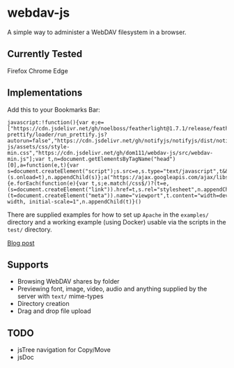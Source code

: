 webdav-js
=========
A simple way to administer a WebDAV filesystem in a browser.

Currently Tested
----------------
Firefox
Chrome
Edge

Implementations
---------------
Add this to your Bookmarks Bar:

    javascript:!function(){var e;e=["https://cdn.jsdelivr.net/gh/noelboss/featherlight@1.7.1/release/featherlight.min.js","https://cdn.jsdelivr.net/gh/google/code-prettify/loader/run_prettify.js?autorun=false","https://cdn.jsdelivr.net/gh/notifyjs/notifyjs/dist/notify.js","https://cdn.jsdelivr.net/gh/noelboss/featherlight@1.7.1/release/featherlight.min.css","https://cdn.jsdelivr.net/gh/dom111/webdav-js/assets/css/style-min.css","https://cdn.jsdelivr.net/gh/dom111/webdav-js/src/webdav-min.js"];var t,n=document.getElementsByTagName("head")[0],a=function(e,t){var s=document.createElement("script");s.src=e,s.type="text/javascript",t&&(s.onload=t),n.appendChild(s)};a("https://ajax.googleapis.com/ajax/libs/jquery/1.12.4/jquery.min.js",function(){e.forEach(function(e){var t,s;e.match(/css$/)?(t=e,(s=document.createElement("link")).href=t,s.rel="stylesheet",n.appendChild(s)):a(e)})}),(t=document.createElement("meta")).name="viewport",t.content="width=device-width, initial-scale=1",n.appendChild(t)}()

There are supplied examples for how to set up `Apache` in the `examples/` directory and a working example (using Docker) usable via the scripts in the `test/` directory.

[Blog post](https://dom.hastin.gs/blog/uncategorized/wevdav-js-update/475)


## Supports

 - Browsing WebDAV shares by folder
 - Previewing font, image, video, audio and anything supplied by the server with `text/` mime-types
 - Directory creation
 - Drag and drop file upload


## TODO

 - jsTree navigation for Copy/Move
 - jsDoc
